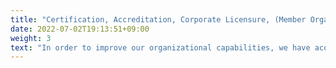 ```yaml
---
title: "Certification, Accreditation, Corporate Licensure, (Member Organization/Partner)"
date: 2022-07-02T19:13:51+09:00
weight: 3
text: "In order to improve our organizational capabilities, we have acquired certifications, accreditations, and corporate licenses in various areas, including Microsoft."
---
```

